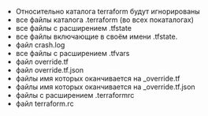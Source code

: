 * Относительно каталога terraform будут игнорированы
* все файлы каталога .terraform (во всех покаталогах)
* все файлы с расширением .tfstate
* все файлы включающие в своём имени .tfstate.
* файл crash.log
* все файлы с расширением .tfvars
* файл override.tf
* файл override.tf.json
* файлы имя которых оканчивается на _override.tf
* файлы имя которых оканчивается на _override.tf.json
* файлы с расширением .terraformrc
* файл terraform.rc


